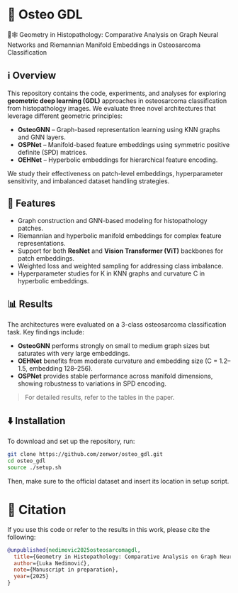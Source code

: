 # 🦴 Osteo GDL
📐🕸️ Geometry in Histopathology: Comparative Analysis on Graph Neural Networks and Riemannian Manifold Embeddings in Osteosarcoma Classification

## ℹ️ Overview
This repository contains the code, experiments, and analyses for exploring **geometric deep learning (GDL)** approaches in osteosarcoma classification from histopathology images. We evaluate three novel architectures that leverage different geometric principles:

- **OsteoGNN** – Graph-based representation learning using KNN graphs and GNN layers.  
- **OSPNet** – Manifold-based feature embeddings using symmetric positive definite (SPD) matrices.  
- **OEHNet** – Hyperbolic embeddings for hierarchical feature encoding.  

We study their effectiveness on patch-level embeddings, hyperparameter sensitivity, and imbalanced dataset handling strategies.

## 🧩 Features
- Graph construction and GNN-based modeling for histopathology patches.
- Riemannian and hyperbolic manifold embeddings for complex feature representations.
- Support for both **ResNet** and **Vision Transformer (ViT)** backbones for patch embeddings.
- Weighted loss and weighted sampling for addressing class imbalance.
- Hyperparameter studies for K in KNN graphs and curvature C in hyperbolic embeddings.

## 📊 Results
The architectures were evaluated on a 3-class osteosarcoma classification task. Key findings include:

- **OsteoGNN** performs strongly on small to medium graph sizes but saturates with very large embeddings.  
- **OEHNet** benefits from moderate curvature and embedding size (C = 1.2–1.5, embedding 128–256).  
- **OSPNet** provides stable performance across manifold dimensions, showing robustness to variations in SPD encoding.  

> For detailed results, refer to the tables in the paper.

## ⬇️ Installation
To download and set up the repository, run:
```bash
git clone https://github.com/zenwor/osteo_gdl.git
cd osteo_gdl
source ./setup.sh
```
Then, make sure to the official dataset and insert its location in setup script.

# 📝 Citation
If you use this code or refer to the results in this work, please cite the following:
```bibtex
@unpublished{nedimovic2025osteosarcomagdl,
  title={Geometry in Histopathology: Comparative Analysis on Graph Neural Networks and Riemannian Manifold Embeddings in Osteosarcoma Classification},
  author={Luka Nedimović},
  note={Manuscript in preparation},
  year={2025}
}
```